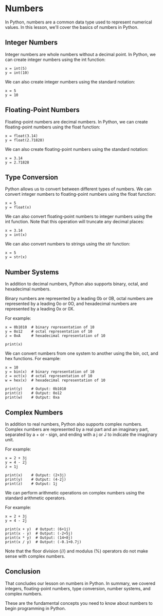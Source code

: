 # Numbers

In Python, numbers are a common data type used to represent numerical values. In this lesson, we'll cover the basics of numbers in Python.

## Integer Numbers

Integer numbers are whole numbers without a decimal point. In Python, we can create integer numbers using the int function:

```
x = int(5)
y = int(10)
```

We can also create integer numbers using the standard notation:

```
x = 5
y = 10
```

## Floating-Point Numbers

Floating-point numbers are decimal numbers. In Python, we can create floating-point numbers using the float function:

```
x = float(3.14)
y = float(2.71828)
```

We can also create floating-point numbers using the standard notation:

```
x = 3.14
y = 2.71828
```

## Type Conversion

Python allows us to convert between different types of numbers. We can convert integer numbers to floating-point numbers using the float function:

```
x = 5
y = float(x)
```

We can also convert floating-point numbers to integer numbers using the int function. Note that this operation will truncate any decimal places:

```
x = 3.14
y = int(x)
```

We can also convert numbers to strings using the str function:

```
x = 5
y = str(x)
```

## Number Systems

In addition to decimal numbers, Python also supports binary, octal, and hexadecimal numbers. 

Binary numbers are represented by a leading 0b or 0B, octal numbers are represented by a leading 0o or 0O, and hexadecimal numbers are represented by a leading 0x or 0X. 

For example:

```
x = 0b1010  # binary representation of 10
y = 0o12    # octal representation of 10
z = 0xA     # hexadecimal representation of 10

print(x)
```

We can convert numbers from one system to another using the bin, oct, and hex functions. For example:

```
x = 10
y = bin(x)  # binary representation of 10
z = oct(x)  # octal representation of 10
w = hex(x)  # hexadecimal representation of 10

print(y)    # Output: 0b1010
print(z)    # Output: 0o12
print(w)    # Output: 0xa
```

## Complex Numbers

In addition to real numbers, Python also supports complex numbers. Complex numbers are represented by a real part and an imaginary part, separated by a + or - sign, and ending with a j or J to indicate the imaginary unit. 

For example:

```
x = 2 + 3j
y = 4 - 2j
z = 1j

print(x)    # Output: (2+3j)
print(y)    # Output: (4-2j)
print(z)    # Output: 1j
```

We can perform arithmetic operations on complex numbers using the standard arithmetic operators. 

For example:

```
x = 2 + 3j
y = 4 - 2j

print(x + y)  # Output: (6+1j)
print(x - y)  # Output: (-2+5j)
print(x * y)  # Output: (14+8j)
print(x / y)  # Output: (-0.1+0.7j)
```

Note that the floor division (//) and modulus (%) operators do not make sense with complex numbers.

## Conclusion

That concludes our lesson on numbers in Python. In summary, we covered integers, floating-point numbers, type conversion, number systems, and complex numbers. 

These are the fundamental concepts you need to know about numbers to begin programming in Python.